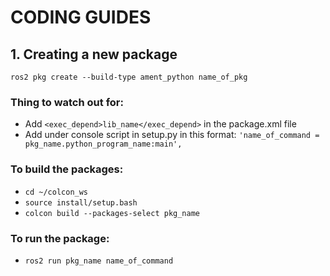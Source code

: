 # CODING GUIDES

## 1. Creating a new package

`ros2 pkg create --build-type ament_python name_of_pkg`

### Thing to watch out for:
* Add `<exec_depend>lib_name</exec_depend>` in the package.xml file
* Add under console script in setup.py in this format: 
`'name_of_command = pkg_name.python_program_name:main',`

### To build the packages:
* `cd ~/colcon_ws`
* `source install/setup.bash`
* `colcon build --packages-select pkg_name`

### To run the package:
* `ros2 run pkg_name name_of_command`
  




